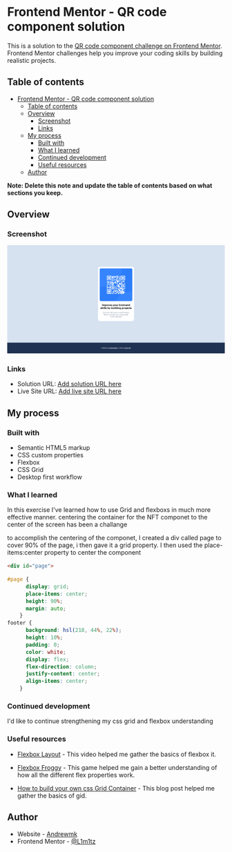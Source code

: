 # Frontend Mentor - QR code component solution

This is a solution to the [QR code component challenge on Frontend Mentor](https://www.frontendmentor.io/challenges/qr-code-component-iux_sIO_H). Frontend Mentor challenges help you improve your coding skills by building realistic projects. 

## Table of contents

- [Frontend Mentor - QR code component solution](#frontend-mentor---qr-code-component-solution)
  - [Table of contents](#table-of-contents)
  - [Overview](#overview)
    - [Screenshot](#screenshot)
    - [Links](#links)
  - [My process](#my-process)
    - [Built with](#built-with)
    - [What I learned](#what-i-learned)
    - [Continued development](#continued-development)
    - [Useful resources](#useful-resources)
  - [Author](#author)

**Note: Delete this note and update the table of contents based on what sections you keep.**

## Overview

### Screenshot

![](./screenshot.png)

### Links

- Solution URL: [Add solution URL here](https://github.com/L1m1tz/qr-code-component)
- Live Site URL: [Add live site URL here](https://l1m1tz.github.io/qr-code-component/)

## My process


### Built with

- Semantic HTML5 markup
- CSS custom properties
- Flexbox
- CSS Grid
- Desktop first workflow


### What I learned

In this exercise I've learned how to use Grid and flexboxs in much more effective manner. 
centering the container for the NFT componet to the center of the screen has been a challange

to accomplish the centering of the componet,
I created a div called page to cover 90% of the page, i then gave it a grid property.
I then used the place-items:center property to center the component 



```html
<div id="page">
```
```css
#page {
      display: grid;
      place-items: center;
      height: 90%;
      margin: auto;
    }
footer {
      background: hsl(218, 44%, 22%);
      height: 10%;
      padding: 0;
      color: white;
      display: flex;
      flex-direction: column;
      justify-content: center;
      align-items: center;
    }
```




### Continued development

I'd like to continue strengthening my css grid and flexbox understanding

### Useful resources

- [Flexbox Layout](https://youtu.be/3YW65K6LcIA) - This video helped me gather the basics of flexbox it.
  
- [Flexbox Froggy](http://flexboxfroggy.com/) - This game helped me gain a better understanding of how all the different flex properties work.
  
- [How to build your own css Grid Container](https://www.udacity.com/blog/2021/06/how-to-build-your-own-css-grid-container.html) - This blog post helped me gather the basics of gid.


## Author

- Website - [Andrewmk](http://siteforge.co.za/)
- Frontend Mentor - [@L1m1tz](https://www.frontendmentor.io/profile/L1m1tz)

